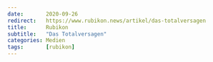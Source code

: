 ```yaml
---
date:       2020-09-26
redirect:   https://www.rubikon.news/artikel/das-totalversagen
title:      Rubikon
subtitle:   "Das Totalversagen"
categories: Medien
tags:       [rubikon]
---
```

